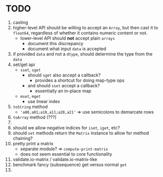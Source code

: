 TODO
====

1. casting
2. higher-level API should be willing to accept an `Array`, but then cast it to `float64`, regardless of whether it contains numeric content or not.
	- lower-level API should __not__ accept plain `arrays`
		-	document this discrepancy
		-	document what input `data` is accepted 
3. if provided `data` and not a `dtype`, should determine the type from the `data`
4. set/get api
	-	`sset`, `sget`
		-	should `sget` also accept a callback?
			-	provides a shortcut for doing map-type ops
		-	and should `sset` accept a callback?
			-	essentially an in-place map
	-	`mset`, `mget`
		-	use linear index
5. `toString` method
	-	`'a00,a01;a10,a11;a20,a21'` => use semicolons to demarcate rows
6. `toArray` method (???)
7. 
8. should we allow negative indices for `iset`, `iget`, etc?
9. should `set` methods return the `Matrix` instance to allow for method chaining?
10. pretty print a matrix
	-	separate module? => `compute-print-matrix`
	-	does not seem essential to core functionality
11. validate.io-matrix / validate.io-matrix-like
12. benchmark fancy (subsequence) get versus normal `get`
13. 

